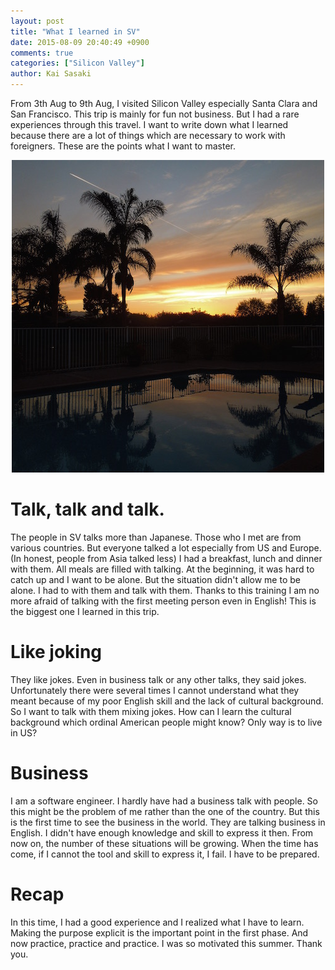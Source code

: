 ```yaml
---
layout: post
title: "What I learned in SV"
date: 2015-08-09 20:40:49 +0900
comments: true
categories: ["Silicon Valley"]
author: Kai Sasaki
---
```


From 3th Aug to 9th Aug, I visited Silicon Valley especially Santa Clara and San Francisco. This trip is mainly for fun not business.
But I had a rare experiences through this travel. I want to write down what I learned because there are a lot of things which are necessary
to work with foreigners. These are the points what I want to master.

<div style="text-align:center;">
<img src="/images/posts/2015-08-09-what-i-learn-in-SV/sunset.jpg" alt="source code pro" />
</div>

<!-- more -->

# Talk, talk and talk.

The people in SV talks more than Japanese. Those who I met are from various countries. But everyone talked a lot especially from US and Europe.
(In honest, people from Asia talked less) I had a breakfast, lunch and dinner with them. All meals are filled with talking. At the beginning,
it was hard to catch up and I want to be alone. But the situation didn't allow me to be alone. I had to with them and talk with them.
Thanks to this training I am no more afraid of talking with the first meeting person even in English! This is the biggest one I learned
in this trip.

# Like joking

They like jokes. Even in business talk or any other talks, they said jokes. Unfortunately there were several times I cannot understand what they meant
because of my poor English skill and the lack of cultural background. So I want to talk with them mixing jokes. How can I learn the cultural background
which ordinal American people might know? Only way is to live in US?

# Business

I am a software engineer. I hardly have had a business talk with people. So this might be the problem of me rather than the one of the country.
But this is the first time to see the business in the world. They are talking business in English. I didn't have enough knowledge and skill to express it then.
From now on, the number of these situations will be growing. When the time has come, if I cannot the tool and skill to express it, I fail. I have to be prepared.

# Recap

In this time, I had a good experience and I realized what I have to learn. Making the purpose explicit is the important point in the first phase.
And now practice, practice and practice. I was so motivated this summer.
Thank you.
